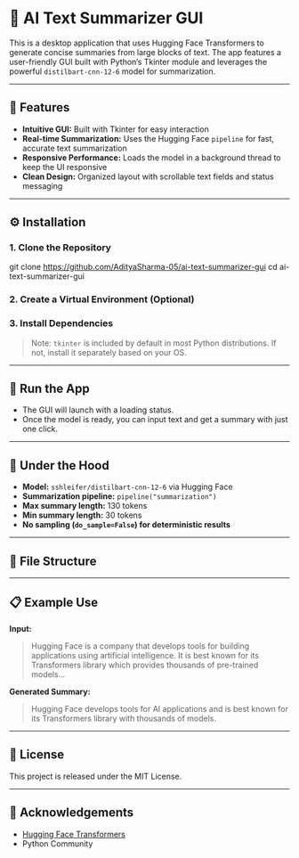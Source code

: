 # 🧠 AI Text Summarizer GUI

This is a desktop application that uses Hugging Face Transformers to generate concise summaries from large blocks of text. The app features a user-friendly GUI built with Python’s Tkinter module and leverages the powerful `distilbart-cnn-12-6` model for summarization.

---

## 📌 Features

- **Intuitive GUI:** Built with Tkinter for easy interaction
- **Real-time Summarization:** Uses the Hugging Face `pipeline` for fast, accurate text summarization
- **Responsive Performance:** Loads the model in a background thread to keep the UI responsive
- **Clean Design:** Organized layout with scrollable text fields and status messaging

---

## ⚙️ Installation

### 1. Clone the Repository

git clone https://github.com/AdityaSharma-05/ai-text-summarizer-gui
cd ai-text-summarizer-gui



### 2. Create a Virtual Environment (Optional)


### 3. Install Dependencies


> Note: `tkinter` is included by default in most Python distributions. If not, install it separately based on your OS.

---

## 🚀 Run the App


- The GUI will launch with a loading status.
- Once the model is ready, you can input text and get a summary with just one click.

---

## 🧠 Under the Hood

- **Model:** `sshleifer/distilbart-cnn-12-6` via Hugging Face
- **Summarization pipeline:** `pipeline("summarization")`
- **Max summary length:** 130 tokens
- **Min summary length:** 30 tokens
- **No sampling (`do_sample=False`) for deterministic results**

---

## 📁 File Structure


---

## 📋 Example Use

**Input:**
> Hugging Face is a company that develops tools for building applications using artificial intelligence. It is best known for its Transformers library which provides thousands of pre-trained models...

**Generated Summary:**
> Hugging Face develops tools for AI applications and is best known for its Transformers library with thousands of models.

---

## 🧾 License

This project is released under the MIT License.

---

## 🙌 Acknowledgements

- [Hugging Face Transformers](https://huggingface.co/transformers/)
- Python Community
